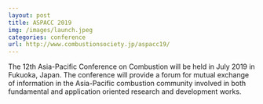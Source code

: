 ```yaml
---
layout: post
title: ASPACC 2019
img: /images/launch.jpeg
categories: conference
url: http://www.combustionsociety.jp/aspacc19/
---
```

The 12th Asia-Pacific Conference on Combustion will be held in July 2019 in Fukuoka, Japan. The conference will provide a forum for mutual exchange of information in the Asia-Pacific combustion community involved in both fundamental and application oriented research and development works.